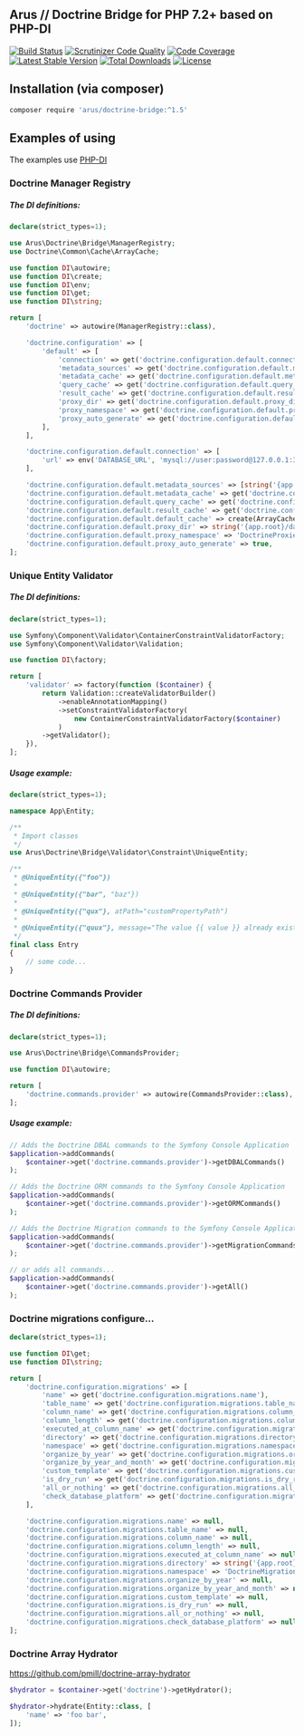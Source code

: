 ## Arus // Doctrine Bridge for PHP 7.2+ based on PHP-DI

[![Build Status](https://scrutinizer-ci.com/g/autorusltd/doctrine-bridge/badges/build.png?b=master)](https://scrutinizer-ci.com/g/autorusltd/doctrine-bridge/build-status/master)
[![Scrutinizer Code Quality](https://scrutinizer-ci.com/g/autorusltd/doctrine-bridge/badges/quality-score.png?b=master)](https://scrutinizer-ci.com/g/autorusltd/doctrine-bridge/?branch=master)
[![Code Coverage](https://scrutinizer-ci.com/g/autorusltd/doctrine-bridge/badges/coverage.png?b=master)](https://scrutinizer-ci.com/g/autorusltd/doctrine-bridge/?branch=master)
[![Latest Stable Version](https://poser.pugx.org/arus/doctrine-bridge/v/stable)](https://packagist.org/packages/arus/doctrine-bridge)
[![Total Downloads](https://poser.pugx.org/arus/doctrine-bridge/downloads)](https://packagist.org/packages/arus/doctrine-bridge)
[![License](https://poser.pugx.org/arus/doctrine-bridge/license)](https://packagist.org/packages/arus/doctrine-bridge)

## Installation (via composer)

```bash
composer require 'arus/doctrine-bridge:^1.5'
```

## Examples of using

The examples use [PHP-DI](http://php-di.org/)

### Doctrine Manager Registry

##### The DI definitions:

```php
declare(strict_types=1);

use Arus\Doctrine\Bridge\ManagerRegistry;
use Doctrine\Common\Cache\ArrayCache;

use function DI\autowire;
use function DI\create;
use function DI\env;
use function DI\get;
use function DI\string;

return [
    'doctrine' => autowire(ManagerRegistry::class),

    'doctrine.configuration' => [
        'default' => [
            'connection' => get('doctrine.configuration.default.connection'),
            'metadata_sources' => get('doctrine.configuration.default.metadata_sources'),
            'metadata_cache' => get('doctrine.configuration.default.metadata_cache'),
            'query_cache' => get('doctrine.configuration.default.query_cache'),
            'result_cache' => get('doctrine.configuration.default.result_cache'),
            'proxy_dir' => get('doctrine.configuration.default.proxy_dir'),
            'proxy_namespace' => get('doctrine.configuration.default.proxy_namespace'),
            'proxy_auto_generate' => get('doctrine.configuration.default.proxy_auto_generate'),
        ],
    ],

    'doctrine.configuration.default.connection' => [
        'url' => env('DATABASE_URL', 'mysql://user:password@127.0.0.1:3306/acme'),
    ],

    'doctrine.configuration.default.metadata_sources' => [string('{app.root}/src/Entity')],
    'doctrine.configuration.default.metadata_cache' => get('doctrine.configuration.default.default_cache'),
    'doctrine.configuration.default.query_cache' => get('doctrine.configuration.default.default_cache'),
    'doctrine.configuration.default.result_cache' => get('doctrine.configuration.default.default_cache'),
    'doctrine.configuration.default.default_cache' => create(ArrayCache::class),
    'doctrine.configuration.default.proxy_dir' => string('{app.root}/database/proxies'),
    'doctrine.configuration.default.proxy_namespace' => 'DoctrineProxies',
    'doctrine.configuration.default.proxy_auto_generate' => true,
];
```

### Unique Entity Validator

##### The DI definitions:

```php
declare(strict_types=1);

use Symfony\Component\Validator\ContainerConstraintValidatorFactory;
use Symfony\Component\Validator\Validation;

use function DI\factory;

return [
    'validator' => factory(function ($container) {
        return Validation::createValidatorBuilder()
            ->enableAnnotationMapping()
            ->setConstraintValidatorFactory(
                new ContainerConstraintValidatorFactory($container)
            )
        ->getValidator();
    }),
];
```

##### Usage example:

```php
declare(strict_types=1);

namespace App\Entity;

/**
 * Import classes
 */
use Arus\Doctrine\Bridge\Validator\Constraint\UniqueEntity;

/**
 * @UniqueEntity({"foo"})
 * 
 * @UniqueEntity({"bar", "baz"})
 * 
 * @UniqueEntity({"qux"}, atPath="customPropertyPath")
 * 
 * @UniqueEntity({"quux"}, message="The value {{ value }} already exists!")
 */
final class Entry
{
    // some code...
}
```

### Doctrine Commands Provider

##### The DI definitions:

```php
declare(strict_types=1);

use Arus\Doctrine\Bridge\CommandsProvider;

use function DI\autowire;

return [
    'doctrine.commands.provider' => autowire(CommandsProvider::class),
];
```

##### Usage example:

```php
// Adds the Doctrine DBAL commands to the Symfony Console Application
$application->addCommands(
    $container->get('doctrine.commands.provider')->getDBALCommands()
);

// Adds the Doctrine ORM commands to the Symfony Console Application
$application->addCommands(
    $container->get('doctrine.commands.provider')->getORMCommands()
);

// Adds the Doctrine Migration commands to the Symfony Console Application
$application->addCommands(
    $container->get('doctrine.commands.provider')->getMigrationCommands()
);

// or adds all commands...
$application->addCommands(
    $container->get('doctrine.commands.provider')->getAll()
);
```

### Doctrine migrations configure...

```php
declare(strict_types=1);

use function DI\get;
use function DI\string;

return [
    'doctrine.configuration.migrations' => [
        'name' => get('doctrine.configuration.migrations.name'),
        'table_name' => get('doctrine.configuration.migrations.table_name'),
        'column_name' => get('doctrine.configuration.migrations.column_name'),
        'column_length' => get('doctrine.configuration.migrations.column_length'),
        'executed_at_column_name' => get('doctrine.configuration.migrations.executed_at_column_name'),
        'directory' => get('doctrine.configuration.migrations.directory'),
        'namespace' => get('doctrine.configuration.migrations.namespace'),
        'organize_by_year' => get('doctrine.configuration.migrations.organize_by_year'),
        'organize_by_year_and_month' => get('doctrine.configuration.migrations.organize_by_year_and_month'),
        'custom_template' => get('doctrine.configuration.migrations.custom_template'),
        'is_dry_run' => get('doctrine.configuration.migrations.is_dry_run'),
        'all_or_nothing' => get('doctrine.configuration.migrations.all_or_nothing'),
        'check_database_platform' => get('doctrine.configuration.migrations.check_database_platform'),
    ],

    'doctrine.configuration.migrations.name' => null,
    'doctrine.configuration.migrations.table_name' => null,
    'doctrine.configuration.migrations.column_name' => null,
    'doctrine.configuration.migrations.column_length' => null,
    'doctrine.configuration.migrations.executed_at_column_name' => null,
    'doctrine.configuration.migrations.directory' => string('{app.root}/database/migrations'),
    'doctrine.configuration.migrations.namespace' => 'DoctrineMigrations',
    'doctrine.configuration.migrations.organize_by_year' => null,
    'doctrine.configuration.migrations.organize_by_year_and_month' => null,
    'doctrine.configuration.migrations.custom_template' => null,
    'doctrine.configuration.migrations.is_dry_run' => null,
    'doctrine.configuration.migrations.all_or_nothing' => null,
    'doctrine.configuration.migrations.check_database_platform' => null,
];
```

### Doctrine Array Hydrator

https://github.com/pmill/doctrine-array-hydrator

```php
$hydrator = $container->get('doctrine')->getHydrator();

$hydrator->hydrate(Entity::class, [
    'name' => 'foo bar',
]);
```
